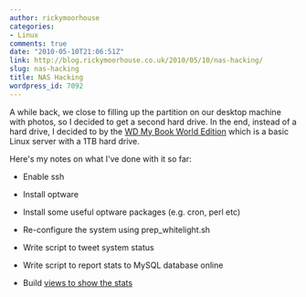 ```yaml
---
author: rickymoorhouse
categories:
- Linux
comments: true
date: "2010-05-10T21:06:51Z"
link: http://blog.rickymoorhouse.co.uk/2010/05/10/nas-hacking/
slug: nas-hacking
title: NAS Hacking
wordpress_id: 7092
---
```


A while back, we close to filling up the partition on our desktop machine with photos, so I decided to get a second hard drive.  In the end, instead of a hard drive, I decided to by the [WD My Book World Edition](http://www.wdc.com/en/products/products.asp?driveid=586) which is a basic Linux server with a 1TB hard drive.

Here's my notes on what I've done with it so far:



	
  * Enable ssh

	
  * Install optware

	
  * Install some useful optware packages (e.g. cron, perl etc)

	
  * Re-configure the system using prep_whitelight.sh

	
  * Write script to tweet system status

	
  * Write script to report stats to MySQL database online

	
  * Build [views to show the stats](http://rickymoorhouse.co.uk/nas/)


